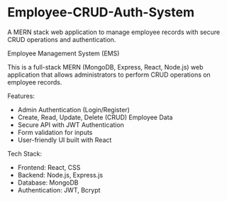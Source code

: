# Employee-CRUD-Auth-System
A MERN stack web application to manage employee records with secure CRUD operations and authentication.

 Employee Management System (EMS)

This is a full-stack MERN (MongoDB, Express, React, Node.js) web application that allows administrators to perform CRUD operations on employee records.

 Features:
- Admin Authentication (Login/Register)
- Create, Read, Update, Delete (CRUD) Employee Data
- Secure API with JWT Authentication
- Form validation for inputs
- User-friendly UI built with React

 Tech Stack:
- Frontend: React, CSS
- Backend: Node.js, Express.js
- Database: MongoDB
- Authentication: JWT, Bcrypt
